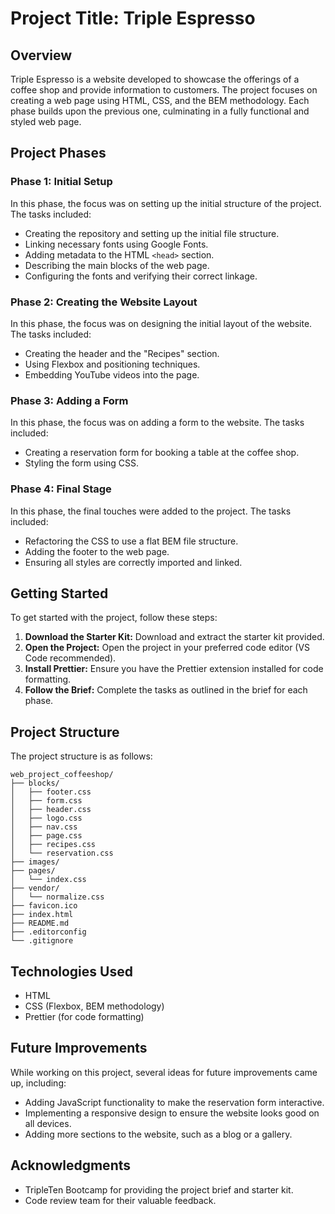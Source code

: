 # Project Title: Triple Espresso

## Overview

Triple Espresso is a website developed to showcase the offerings of a coffee shop and provide information to customers. The project focuses on creating a web page using HTML, CSS, and the BEM methodology. Each phase builds upon the previous one, culminating in a fully functional and styled web page.

## Project Phases

### Phase 1: Initial Setup

In this phase, the focus was on setting up the initial structure of the project. The tasks included:

- Creating the repository and setting up the initial file structure.
- Linking necessary fonts using Google Fonts.
- Adding metadata to the HTML `<head>` section.
- Describing the main blocks of the web page.
- Configuring the fonts and verifying their correct linkage.

### Phase 2: Creating the Website Layout

In this phase, the focus was on designing the initial layout of the website. The tasks included:

- Creating the header and the "Recipes" section.
- Using Flexbox and positioning techniques.
- Embedding YouTube videos into the page.

### Phase 3: Adding a Form

In this phase, the focus was on adding a form to the website. The tasks included:

- Creating a reservation form for booking a table at the coffee shop.
- Styling the form using CSS.

### Phase 4: Final Stage

In this phase, the final touches were added to the project. The tasks included:

- Refactoring the CSS to use a flat BEM file structure.
- Adding the footer to the web page.
- Ensuring all styles are correctly imported and linked.

## Getting Started

To get started with the project, follow these steps:

1. **Download the Starter Kit:** Download and extract the starter kit provided.
2. **Open the Project:** Open the project in your preferred code editor (VS Code recommended).
3. **Install Prettier:** Ensure you have the Prettier extension installed for code formatting.
4. **Follow the Brief:** Complete the tasks as outlined in the brief for each phase.

## Project Structure

The project structure is as follows:

```
web_project_coffeeshop/
├── blocks/
│   ├── footer.css
│   ├── form.css
│   ├── header.css
│   ├── logo.css
│   ├── nav.css
│   ├── page.css
│   ├── recipes.css
│   └── reservation.css
├── images/
├── pages/
│   └── index.css
├── vendor/
│   └── normalize.css
├── favicon.ico
├── index.html
├── README.md
├── .editorconfig
└── .gitignore
```

## Technologies Used

- HTML
- CSS (Flexbox, BEM methodology)
- Prettier (for code formatting)

## Future Improvements

While working on this project, several ideas for future improvements came up, including:

- Adding JavaScript functionality to make the reservation form interactive.
- Implementing a responsive design to ensure the website looks good on all devices.
- Adding more sections to the website, such as a blog or a gallery.

## Acknowledgments

- TripleTen Bootcamp for providing the project brief and starter kit.
- Code review team for their valuable feedback.
